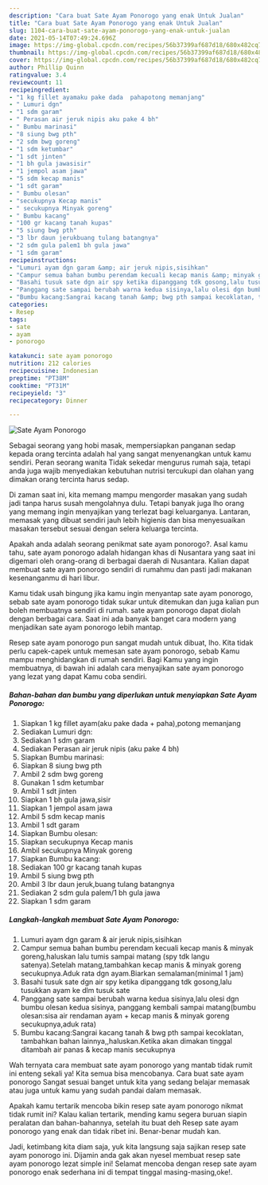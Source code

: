```yaml
---
description: "Cara buat Sate Ayam Ponorogo yang enak Untuk Jualan"
title: "Cara buat Sate Ayam Ponorogo yang enak Untuk Jualan"
slug: 1104-cara-buat-sate-ayam-ponorogo-yang-enak-untuk-jualan
date: 2021-05-14T07:49:24.696Z
image: https://img-global.cpcdn.com/recipes/56b37399af687d18/680x482cq70/sate-ayam-ponorogo-foto-resep-utama.jpg
thumbnail: https://img-global.cpcdn.com/recipes/56b37399af687d18/680x482cq70/sate-ayam-ponorogo-foto-resep-utama.jpg
cover: https://img-global.cpcdn.com/recipes/56b37399af687d18/680x482cq70/sate-ayam-ponorogo-foto-resep-utama.jpg
author: Phillip Quinn
ratingvalue: 3.4
reviewcount: 11
recipeingredient:
- "1 kg fillet ayamaku pake dada  pahapotong memanjang"
- " Lumuri dgn"
- "1 sdm garam"
- " Perasan air jeruk nipis aku pake 4 bh"
- " Bumbu marinasi"
- "8 siung bwg pth"
- "2 sdm bwg goreng"
- "1 sdm ketumbar"
- "1 sdt jinten"
- "1 bh gula jawasisir"
- "1 jempol asam jawa"
- "5 sdm kecap manis"
- "1 sdt garam"
- " Bumbu olesan"
- "secukupnya Kecap manis"
- " secukupnya Minyak goreng"
- " Bumbu kacang"
- "100 gr kacang tanah kupas"
- "5 siung bwg pth"
- "3 lbr daun jerukbuang tulang batangnya"
- "2 sdm gula palem1 bh gula jawa"
- "1 sdm garam"
recipeinstructions:
- "Lumuri ayam dgn garam &amp; air jeruk nipis,sisihkan"
- "Campur semua bahan bumbu perendam kecuali kecap manis &amp; minyak goreng,haluskan lalu tumis sampai matang (spy tdk langu satenya).Setelah matang,tambahkan kecap manis &amp; minyak goreng secukupnya.Aduk rata dgn ayam.Biarkan semalaman(minimal 1 jam)"
- "Basahi tusuk sate dgn air spy ketika dipanggang tdk gosong,lalu tusukkan ayam ke dlm tusuk sate"
- "Panggang sate sampai berubah warna kedua sisinya,lalu olesi dgn bumbu olesan kedua sisinya, panggang kembali sampai matang(bumbu olesan:sisa air rendaman ayam + kecap manis &amp; minyak goreng secukupnya,aduk rata)"
- "Bumbu kacang:Sangrai kacang tanah &amp; bwg pth sampai kecoklatan, tambahkan bahan lainnya,,haluskan.Ketika akan dimakan tinggal ditambah air panas &amp; kecap manis secukupnya"
categories:
- Resep
tags:
- sate
- ayam
- ponorogo

katakunci: sate ayam ponorogo 
nutrition: 212 calories
recipecuisine: Indonesian
preptime: "PT38M"
cooktime: "PT31M"
recipeyield: "3"
recipecategory: Dinner

---
```



![Sate Ayam Ponorogo](https://img-global.cpcdn.com/recipes/56b37399af687d18/680x482cq70/sate-ayam-ponorogo-foto-resep-utama.jpg)

Sebagai seorang yang hobi masak, mempersiapkan panganan sedap kepada orang tercinta adalah hal yang sangat menyenangkan untuk kamu sendiri. Peran seorang  wanita Tidak sekedar mengurus rumah saja, tetapi anda juga wajib menyediakan kebutuhan nutrisi tercukupi dan olahan yang dimakan orang tercinta harus sedap.

Di zaman  saat ini, kita memang mampu mengorder masakan yang sudah jadi tanpa harus susah mengolahnya dulu. Tetapi banyak juga lho orang yang memang ingin menyajikan yang terlezat bagi keluarganya. Lantaran, memasak yang dibuat sendiri jauh lebih higienis dan bisa menyesuaikan masakan tersebut sesuai dengan selera keluarga tercinta. 



Apakah anda adalah seorang penikmat sate ayam ponorogo?. Asal kamu tahu, sate ayam ponorogo adalah hidangan khas di Nusantara yang saat ini digemari oleh orang-orang di berbagai daerah di Nusantara. Kalian dapat membuat sate ayam ponorogo sendiri di rumahmu dan pasti jadi makanan kesenanganmu di hari libur.

Kamu tidak usah bingung jika kamu ingin menyantap sate ayam ponorogo, sebab sate ayam ponorogo tidak sukar untuk ditemukan dan juga kalian pun boleh membuatnya sendiri di rumah. sate ayam ponorogo dapat diolah dengan berbagai cara. Saat ini ada banyak banget cara modern yang menjadikan sate ayam ponorogo lebih mantap.

Resep sate ayam ponorogo pun sangat mudah untuk dibuat, lho. Kita tidak perlu capek-capek untuk memesan sate ayam ponorogo, sebab Kamu mampu menghidangkan di rumah sendiri. Bagi Kamu yang ingin membuatnya, di bawah ini adalah cara menyajikan sate ayam ponorogo yang lezat yang dapat Kamu coba sendiri.

<!--inarticleads1-->

##### Bahan-bahan dan bumbu yang diperlukan untuk menyiapkan Sate Ayam Ponorogo:

1. Siapkan 1 kg fillet ayam(aku pake dada + paha),potong memanjang
1. Sediakan  Lumuri dgn:
1. Sediakan 1 sdm garam
1. Sediakan  Perasan air jeruk nipis (aku pake 4 bh)
1. Siapkan  Bumbu marinasi:
1. Siapkan 8 siung bwg pth
1. Ambil 2 sdm bwg goreng
1. Gunakan 1 sdm ketumbar
1. Ambil 1 sdt jinten
1. Siapkan 1 bh gula jawa,sisir
1. Siapkan 1 jempol asam jawa
1. Ambil 5 sdm kecap manis
1. Ambil 1 sdt garam
1. Siapkan  Bumbu olesan:
1. Siapkan secukupnya Kecap manis
1. Ambil  secukupnya Minyak goreng
1. Siapkan  Bumbu kacang:
1. Sediakan 100 gr kacang tanah kupas
1. Ambil 5 siung bwg pth
1. Ambil 3 lbr daun jeruk,buang tulang batangnya
1. Sediakan 2 sdm gula palem/1 bh gula jawa
1. Siapkan 1 sdm garam




<!--inarticleads2-->

##### Langkah-langkah membuat Sate Ayam Ponorogo:

1. Lumuri ayam dgn garam &amp; air jeruk nipis,sisihkan
1. Campur semua bahan bumbu perendam kecuali kecap manis &amp; minyak goreng,haluskan lalu tumis sampai matang (spy tdk langu satenya).Setelah matang,tambahkan kecap manis &amp; minyak goreng secukupnya.Aduk rata dgn ayam.Biarkan semalaman(minimal 1 jam)
1. Basahi tusuk sate dgn air spy ketika dipanggang tdk gosong,lalu tusukkan ayam ke dlm tusuk sate
1. Panggang sate sampai berubah warna kedua sisinya,lalu olesi dgn bumbu olesan kedua sisinya, panggang kembali sampai matang(bumbu olesan:sisa air rendaman ayam + kecap manis &amp; minyak goreng secukupnya,aduk rata)
1. Bumbu kacang:Sangrai kacang tanah &amp; bwg pth sampai kecoklatan, tambahkan bahan lainnya,,haluskan.Ketika akan dimakan tinggal ditambah air panas &amp; kecap manis secukupnya




Wah ternyata cara membuat sate ayam ponorogo yang mantab tidak rumit ini enteng sekali ya! Kita semua bisa mencobanya. Cara buat sate ayam ponorogo Sangat sesuai banget untuk kita yang sedang belajar memasak atau juga untuk kamu yang sudah pandai dalam memasak.

Apakah kamu tertarik mencoba bikin resep sate ayam ponorogo nikmat tidak rumit ini? Kalau kalian tertarik, mending kamu segera buruan siapin peralatan dan bahan-bahannya, setelah itu buat deh Resep sate ayam ponorogo yang enak dan tidak ribet ini. Benar-benar mudah kan. 

Jadi, ketimbang kita diam saja, yuk kita langsung saja sajikan resep sate ayam ponorogo ini. Dijamin anda gak akan nyesel membuat resep sate ayam ponorogo lezat simple ini! Selamat mencoba dengan resep sate ayam ponorogo enak sederhana ini di tempat tinggal masing-masing,oke!.

